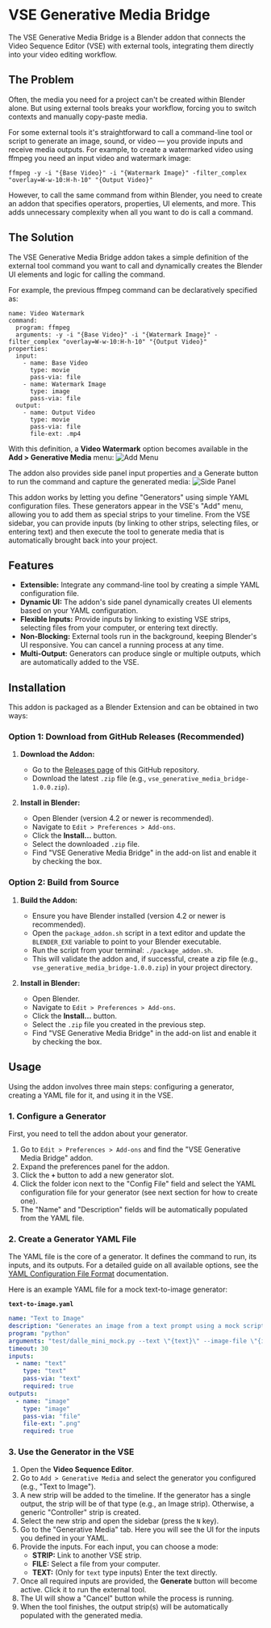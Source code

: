 # VSE Generative Media Bridge

The VSE Generative Media Bridge is a Blender addon that connects the Video Sequence Editor (VSE) with external tools, integrating them directly into your video editing workflow.

## The Problem
Often, the media you need for a project can't be created within Blender alone. But using external tools breaks your workflow, forcing you to switch contexts and manually copy-paste media.

For some external tools it's straightforward to call a command-line tool or script to generate an image, sound, or video — you provide inputs and receive media outputs.
For example, to create a watermarked video using ffmpeg you need an input video and watermark image:
```
ffmpeg -y -i "{Base Video}" -i "{Watermark Image}" -filter_complex "overlay=W-w-10:H-h-10" "{Output Video}"
```
However, to call the same command from within Blender, you need to create an addon that specifies operators, properties, UI elements, and more. This adds unnecessary complexity when all you want to do is call a command.

## The Solution
The VSE Generative Media Bridge addon takes a simple definition of the external tool command you want to call and dynamically creates the Blender UI elements and logic for calling the command.

For example, the previous ffmpeg command can be declaratively specified as:
```
name: Video Watermark
command:
  program: ffmpeg
  arguments: -y -i "{Base Video}" -i "{Watermark Image}" -filter_complex "overlay=W-w-10:H-h-10" "{Output Video}"
properties:
  input:
    - name: Base Video
      type: movie
      pass-via: file
    - name: Watermark Image
      type: image
      pass-via: file
  output:
    - name: Output Video
      type: movie
      pass-via: file
      file-ext: .mp4
```
With this definition, a **Video Watermark** option becomes available in the **Add > Generative Media** menu:
![Add Menu](https://github.com/if-paul-then/BlenderVSEGenerativeMediaBridge/raw/main/docs/images/README/AddMenu.png)

The addon also provides side panel input properties and a Generate button to run the command and capture the generated media:
![Side Panel](https://github.com/if-paul-then/BlenderVSEGenerativeMediaBridge/raw/main/docs/images/README/SidePanelUI.png)

This addon works by letting you define "Generators" using simple YAML configuration files. These generators appear in the VSE's "Add" menu, allowing you to add them as special strips to your timeline. From the VSE sidebar, you can provide inputs (by linking to other strips, selecting files, or entering text) and then execute the tool to generate media that is automatically brought back into your project.

## Features

-   **Extensible:** Integrate any command-line tool by creating a simple YAML configuration file.
-   **Dynamic UI:** The addon's side panel dynamically creates UI elements based on your YAML configuration.
-   **Flexible Inputs:** Provide inputs by linking to existing VSE strips, selecting files from your computer, or entering text directly.
-   **Non-Blocking:** External tools run in the background, keeping Blender's UI responsive. You can cancel a running process at any time.
-   **Multi-Output:** Generators can produce single or multiple outputs, which are automatically added to the VSE.

## Installation

This addon is packaged as a Blender Extension and can be obtained in two ways:

### Option 1: Download from GitHub Releases (Recommended)

1.  **Download the Addon:**
    -   Go to the [Releases page](../../releases) of this GitHub repository.
    -   Download the latest `.zip` file (e.g., `vse_generative_media_bridge-1.0.0.zip`).

2.  **Install in Blender:**
    -   Open Blender (version 4.2 or newer is recommended).
    -   Navigate to `Edit > Preferences > Add-ons`.
    -   Click the **Install...** button.
    -   Select the downloaded `.zip` file.
    -   Find "VSE Generative Media Bridge" in the add-on list and enable it by checking the box.

### Option 2: Build from Source

1.  **Build the Addon:**
    -   Ensure you have Blender installed (version 4.2 or newer is recommended).
    -   Open the `package_addon.sh` script in a text editor and update the `BLENDER_EXE` variable to point to your Blender executable.
    -   Run the script from your terminal: `./package_addon.sh`.
    -   This will validate the addon and, if successful, create a zip file (e.g., `vse_generative_media_bridge-1.0.0.zip`) in your project directory.

2.  **Install in Blender:**
    -   Open Blender.
    -   Navigate to `Edit > Preferences > Add-ons`.
    -   Click the **Install...** button.
    -   Select the `.zip` file you created in the previous step.
    -   Find "VSE Generative Media Bridge" in the add-on list and enable it by checking the box.

## Usage

Using the addon involves three main steps: configuring a generator, creating a YAML file for it, and using it in the VSE.

### 1. Configure a Generator

First, you need to tell the addon about your generator.

1.  Go to `Edit > Preferences > Add-ons` and find the "VSE Generative Media Bridge" addon.
2.  Expand the preferences panel for the addon.
3.  Click the **`+`** button to add a new generator slot.
4.  Click the folder icon next to the "Config File" field and select the YAML configuration file for your generator (see next section for how to create one).
5.  The "Name" and "Description" fields will be automatically populated from the YAML file.

### 2. Create a Generator YAML File

The YAML file is the core of a generator. It defines the command to run, its inputs, and its outputs.
For a detailed guide on all available options, see the [YAML Configuration File Format](docs/yaml_format.md) documentation.

Here is an example YAML file for a mock text-to-image generator:

**`text-to-image.yaml`**
```yaml
name: "Text to Image"
description: "Generates an image from a text prompt using a mock script."
program: "python"
arguments: "test/dalle_mini_mock.py --text \"{text}\" --image-file \"{image}\""
timeout: 30
inputs:
  - name: "text"
    type: "text"
    pass-via: "text"
    required: true
outputs:
  - name: "image"
    type: "image"
    pass-via: "file"
    file-ext: ".png"
    required: true
```

### 3. Use the Generator in the VSE

1.  Open the **Video Sequence Editor**.
2.  Go to `Add > Generative Media` and select the generator you configured (e.g., "Text to Image").
3.  A new strip will be added to the timeline. If the generator has a single output, the strip will be of that type (e.g., an Image strip). Otherwise, a generic "Controller" strip is created.
4.  Select the new strip and open the sidebar (press the `N` key).
5.  Go to the "Generative Media" tab. Here you will see the UI for the inputs you defined in your YAML.
6.  Provide the inputs. For each input, you can choose a mode:
    -   **STRIP:** Link to another VSE strip.
    -   **FILE:** Select a file from your computer.
    -   **TEXT:** (Only for `text` type inputs) Enter the text directly.
7.  Once all required inputs are provided, the **Generate** button will become active. Click it to run the external tool.
8.  The UI will show a "Cancel" button while the process is running.
9.  When the tool finishes, the output strip(s) will be automatically populated with the generated media. 